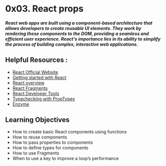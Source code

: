 # 0x03. React props


##### React web apps are built using a component-based architecture that allows developers to create reusable UI elements. They work by rendering these components to the DOM, providing a seamless and efficient user experience. React's importance lies in its ability to simplify the process of building complex, interactive web applications.


## Helpful Resources :

* [React Official Website](https://react.dev/)
* [Getting started with React](https://www.taniarascia.com/getting-started-with-react/)
* [React overview](https://react.dev/docs/getting-started.html)
* [React Fragments](https://react.dev/docs/fragments.html)
* [React Developer Tools](https://chrome.google.com/webstore/detail/react-developer-tools/fmkadmapgofadopljbjfkapdkoienihi)
* [Typechecking with PropTypes](https://react.dev/docs/typechecking-with-proptypes.html)
* [Enzyme](https://enzymejs.github.io/enzyme/docs/api/shallow.html)


## Learning Objectives


* How to create basic React components using functions
* How to reuse components
* How to pass properties to components
* How to define types for components
* How to use Fragments
* When to use a key to improve a loop’s performance
